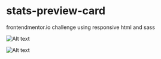 # stats-preview-card

frontendmentor.io challenge using responsive html and sass

![Alt text](https://i.imgur.com/1oF8Yzn.png)

![Alt text](https://i.imgur.com/1s7J9E7.png)


